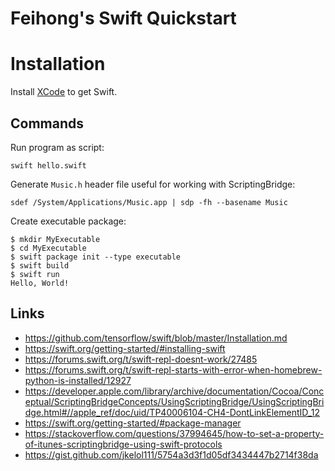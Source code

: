 # Feihong's Swift Quickstart

# Installation

Install [XCode](https://apps.apple.com/app/xcode/id497799835) to get Swift.

## Commands

Run program as script:

    swift hello.swift

Generate `Music.h` header file useful for working with ScriptingBridge:

    sdef /System/Applications/Music.app | sdp -fh --basename Music

Create executable package:

    $ mkdir MyExecutable
    $ cd MyExecutable
    $ swift package init --type executable
    $ swift build
    $ swift run
    Hello, World!

## Links

- https://github.com/tensorflow/swift/blob/master/Installation.md
- https://swift.org/getting-started/#installing-swift
- https://forums.swift.org/t/swift-repl-doesnt-work/27485
- https://forums.swift.org/t/swift-repl-starts-with-error-when-homebrew-python-is-installed/12927
- https://developer.apple.com/library/archive/documentation/Cocoa/Conceptual/ScriptingBridgeConcepts/UsingScriptingBridge/UsingScriptingBridge.html#//apple_ref/doc/uid/TP40006104-CH4-DontLinkElementID_12
- https://swift.org/getting-started/#package-manager
- https://stackoverflow.com/questions/37994645/how-to-set-a-property-of-itunes-scriptingbridge-using-swift-protocols
- https://gist.github.com/jkelol111/5754a3d3f1d05df3434447b2714f38da
